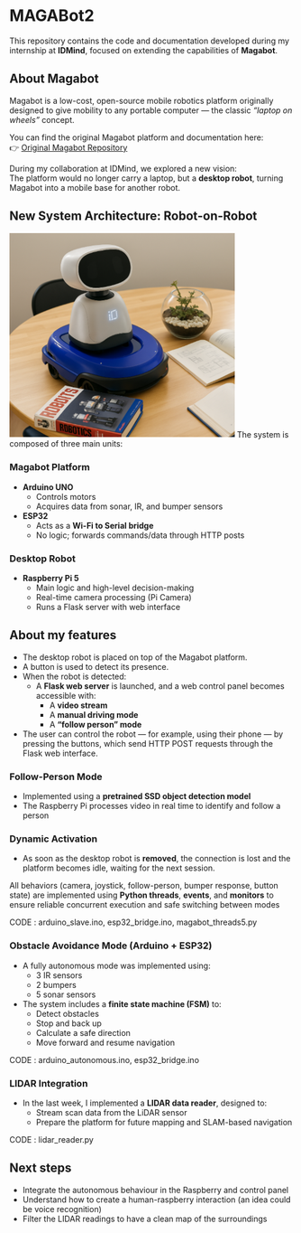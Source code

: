 # MAGABot2

This repository contains the code and documentation developed during my internship at **IDMind**, focused on extending the capabilities of **Magabot**.

## About Magabot

Magabot is a low-cost, open-source mobile robotics platform originally designed to give mobility to any portable computer — the classic *“laptop on wheels”* concept.

You can find the original Magabot platform and documentation here:  
👉 [Original Magabot Repository](https://github.com/SvenThorkildsen/magabot)

During my collaboration at IDMind, we explored a new vision:  
The platform would no longer carry a laptop, but a **desktop robot**, turning Magabot into a mobile base for another robot.

## New System Architecture: Robot-on-Robot
<img src="MAGABot2.png" alt="MAGABot Platform" width="400"/>
The system is composed of three main units:

### Magabot Platform
- **Arduino UNO**  
  - Controls motors  
  - Acquires data from sonar, IR, and bumper sensors
- **ESP32**  
  - Acts as a **Wi-Fi to Serial bridge**  
  - No logic; forwards commands/data through HTTP posts

### Desktop Robot
- **Raspberry Pi 5**  
  - Main logic and high-level decision-making  
  - Real-time camera processing (Pi Camera)  
  - Runs a Flask server with web interface

## About my features
- The desktop robot is placed on top of the Magabot platform.
- A button is used to detect its presence.
- When the robot is detected:
  - A **Flask web server** is launched, and a web control panel becomes accessible with:
    - A **video stream**
    - A **manual driving mode**
    - A **“follow person” mode**
- The user can control the robot — for example, using their phone — by pressing the buttons, which send HTTP POST requests through the Flask web interface.

### Follow-Person Mode
- Implemented using a **pretrained SSD object detection model**
- The Raspberry Pi processes video in real time to identify and follow a person

### Dynamic Activation
- As soon as the desktop robot is **removed**, the connection is lost and the platform becomes idle, waiting for the next session.

All behaviors (camera, joystick, follow-person, bumper response, button state) are implemented using **Python threads**, **events**, and **monitors** to ensure reliable concurrent execution and safe switching between modes

CODE : arduino_slave.ino, esp32_bridge.ino, magabot_threads5.py

### Obstacle Avoidance Mode (Arduino + ESP32)
- A fully autonomous mode was implemented using:
  - 3 IR sensors
  - 2 bumpers
  - 5 sonar sensors
- The system includes a **finite state machine (FSM)** to:
  - Detect obstacles
  - Stop and back up
  - Calculate a safe direction
  - Move forward and resume navigation
  
CODE : arduino_autonomous.ino, esp32_bridge.ino

### LIDAR Integration
- In the last week, I implemented a **LIDAR data reader**, designed to:
  - Stream scan data from the LiDAR sensor
  - Prepare the platform for future mapping and SLAM-based navigation
  
CODE : lidar_reader.py

## Next steps
- Integrate the autonomous behaviour in the Raspberry and control panel
- Understand how to create a human-raspberry interaction (an idea could be voice recognition)
- Filter the LIDAR readings to have a clean map of the surroundings

